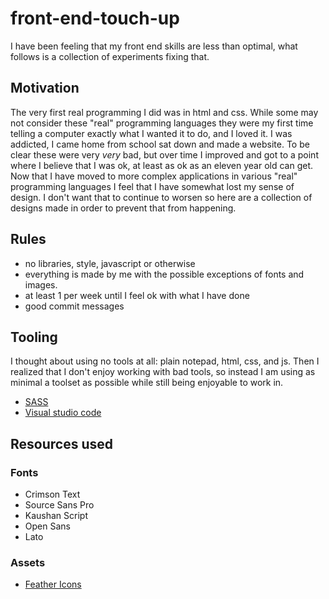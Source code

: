 # front-end-touch-up

I have been feeling that my front end skills are less than optimal, what follows is a collection of experiments fixing that.


## Motivation

The very first real programming I did was in html and css. While some may not consider these "real" programming languages they were my first time telling a computer exactly what I wanted it to do, and I loved it. I was addicted, I came home from school sat down and made a website. To be clear these were very *very* bad, but over time I improved and got to a point where I believe that I was ok, at least as ok as an eleven year old can get. Now that I have moved to more complex applications in various "real" programming languages I feel that I have somewhat lost my sense of design. I don't want that to continue to worsen so here are a collection of designs made in order to prevent that from happening.


## Rules

- no libraries, style, javascript or otherwise
- everything is made by me with the possible exceptions of fonts and images.
- at least 1 per week until I feel ok with what I have done
- good commit messages


## Tooling

I thought about using no tools at all: plain notepad, html, css, and js. Then I realized that I don't enjoy working with bad tools, so instead I am using as minimal a toolset as possible while still being enjoyable to work in.

- [SASS](https://sass-lang.com/)
- [Visual studio code](https://code.visualstudio.com/)


## Resources used

### Fonts

- Crimson Text
- Source Sans Pro
- Kaushan Script
- Open Sans
- Lato

### Assets
- [Feather Icons](https://github.com/feathericons/feather)